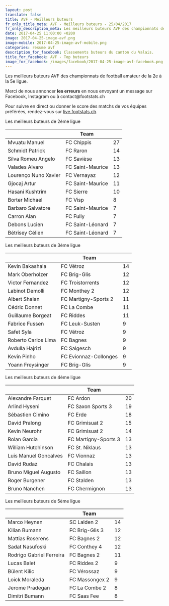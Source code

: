 ```yaml
---
layout: post
translate: false
title: AVF - Meilleurs buteurs
fr_only_title_meta: AVF - Meilleurs buteurs - 25/04/2017
fr_only_description_meta: Les meilleurs buteurs AVF des championnats de football amateur de la 2e à la 5e ligue - 25/04/2017
date: 2017-04-25 11:00:00 +0200
image: 2017-04-25-image-avf.png
image-mobile: 2017-04-25-image-avf-mobile.png
categories: resume avf
description_for_facebook: Classements buteurs du canton du Valais.
title_for_facebook: AVF - Top buteurs
image_for_facebook: /images/facebook/2017-04-25-image-avf-facebook.png
---
```

<p>Les meilleurs buteurs AVF des championnats de football amateur de la 2e à la 5e ligue.</p>
<p>Merci de nous annoncer <b>les erreurs</b> en nous envoyant un message sur Facebook, Instagram ou à contact@footstats.ch</p>
<p>Pour suivre en direct ou donner le score des matchs de vos équipes préférées, rendez-vous sur <a href='http://live.footstats.ch'>live.footstats.ch</a>.</p>

<p>Les meilleurs buteurs de 2ème ligue</p><table class="table"><thead><tr><th><i class="fa fa-male"></i></th><th>Team</th><th><i class="fa fa-futbol-o"></i></th></tr></thead><tbody><tr><td>Mvuatu Manuel</td><td>FC Chippis</td><td>27</td></tr><tr><td>Schmidt Patrick</td><td>FC Raron</td><td>14</td></tr><tr><td>Silva Romeu Angelo</td><td>FC Savièse</td><td>13</td></tr><tr><td>Valades Alvaro</td><td>FC Saint-Maurice</td><td>13</td></tr><tr><td>Lourenço Nuno Xavier</td><td>FC Vernayaz</td><td>12</td></tr><tr><td>Gjocaj Artur</td><td>FC Saint-Maurice</td><td>11</td></tr><tr><td>Hasani Kushtrim</td><td>FC Sierre</td><td>10</td></tr><tr><td>Borter Michael</td><td>FC Visp</td><td>8</td></tr><tr><td>Barbaro Salvatore</td><td>FC Saint-Maurice</td><td>7</td></tr><tr><td>Carron Alan</td><td>FC Fully</td><td>7</td></tr><tr><td>Debons Lucien</td><td>FC Saint-Léonard</td><td>7</td></tr><tr><td>Bétrisey Célien</td><td>FC Saint-Léonard</td><td>7</td></tr></tbody></table><p>Les meilleurs buteurs de 3ème ligue</p><table class="table"><thead><tr><th><i class="fa fa-male"></i></th><th>Team</th><th><i class="fa fa-futbol-o"></i></th></tr></thead><tbody><tr><td>Kevin Bakashala</td><td>FC Vétroz</td><td>14</td></tr><tr><td>Mark Oberholzer</td><td>FC Brig-Glis</td><td>12</td></tr><tr><td>Victor Fernandez</td><td>FC Troistorrents</td><td>12</td></tr><tr><td>Labinot Demolli</td><td>FC Monthey 2</td><td>12</td></tr><tr><td>Albert Shalan</td><td>FC Martigny-Sports 2</td><td>11</td></tr><tr><td>Cédric Donnet</td><td>FC La Combe</td><td>11</td></tr><tr><td>Guillaume Borgeat</td><td>FC Riddes</td><td>11</td></tr><tr><td>Fabrice Fussen</td><td>FC Leuk-Susten</td><td>9</td></tr><tr><td>Safet Syla</td><td>FC Vétroz</td><td>9</td></tr><tr><td>Roberto Carlos Lima</td><td>FC Bagnes</td><td>9</td></tr><tr><td>Avdulla Hajrizi</td><td>FC Salgesch</td><td>9</td></tr><tr><td>Kevin Pinho</td><td>FC Evionnaz-Collonges</td><td>9</td></tr><tr><td>Yoann Freysinger</td><td>FC Brig-Glis</td><td>9</td></tr></tbody></table><p>Les meilleurs buteurs de 4ème ligue</p><table class="table"><thead><tr><th><i class="fa fa-male"></i></th><th>Team</th><th><i class="fa fa-futbol-o"></i></th></tr></thead><tbody><tr><td>Alexandre Farquet</td><td>FC Ardon</td><td>20</td></tr><tr><td>Arlind Hyseni</td><td>FC Saxon Sports 3</td><td>19</td></tr><tr><td>Sébastien Cimino</td><td>FC Erde</td><td>18</td></tr><tr><td>David Pralong</td><td>FC Grimisuat 2</td><td>15</td></tr><tr><td>Kevin Neurohr</td><td>FC Grimisuat 2</td><td>14</td></tr><tr><td>Rolan Garcia</td><td>FC Martigny-Sports 3</td><td>13</td></tr><tr><td>William Hutchinson</td><td>FC St. Niklaus</td><td>13</td></tr><tr><td>Luis Manuel Goncalves</td><td>FC Vionnaz</td><td>13</td></tr><tr><td>David Rudaz</td><td>FC Chalais</td><td>13</td></tr><tr><td>Bruno Miguel Augusto</td><td>FC Saillon</td><td>13</td></tr><tr><td>Roger Burgener</td><td>FC Stalden</td><td>13</td></tr><tr><td>Bruno Nanchen</td><td>FC Chermignon</td><td>13</td></tr></tbody></table><p>Les meilleurs buteurs de 5ème ligue</p><table class="table"><thead><tr><th><i class="fa fa-male"></i></th><th>Team</th><th><i class="fa fa-futbol-o"></i></th></tr></thead><tbody><tr><td>Marco Heynen</td><td>SC Lalden 2</td><td>14</td></tr><tr><td>Kilian Bumann</td><td>FC Brig-Glis 3</td><td>12</td></tr><tr><td>Mattias Roserens</td><td>FC Bagnes 2</td><td>12</td></tr><tr><td>Sadat Nasufoski</td><td>FC Conthey 4</td><td>12</td></tr><tr><td>Rodrigo Gabriel Ferreira</td><td>FC Bagnes 2</td><td>11</td></tr><tr><td>Lucas Balet</td><td>FC Riddes 2</td><td>9</td></tr><tr><td>Bülent Kilic</td><td>FC Vérossaz</td><td>9</td></tr><tr><td>Loick Moraleda</td><td>FC Massongex 2</td><td>9</td></tr><tr><td>Jerome Pradegan</td><td>FC La Combe 2</td><td>8</td></tr><tr><td>Dimitri Bumann</td><td>FC Saas Fee</td><td>8</td></tr></tbody></table>